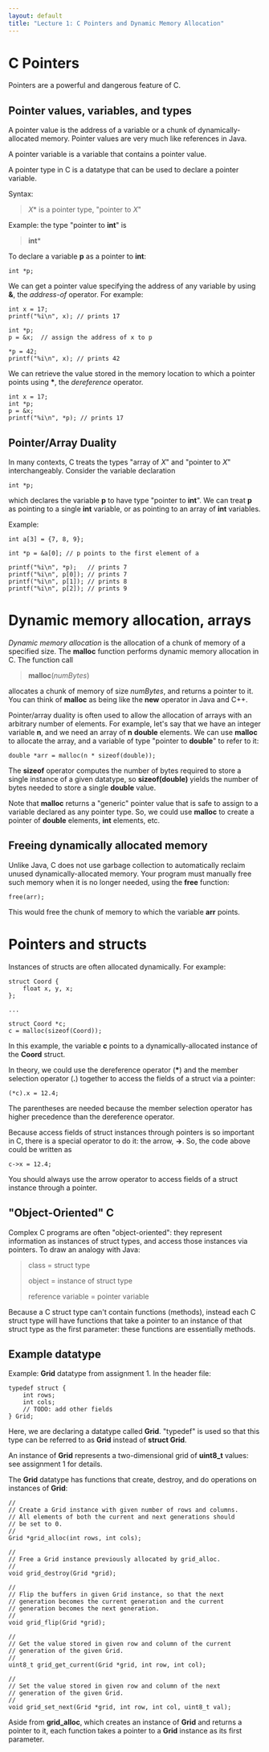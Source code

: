 ```yaml
---
layout: default
title: "Lecture 1: C Pointers and Dynamic Memory Allocation"
---
```


C Pointers
==========

Pointers are a powerful and dangerous feature of C.

Pointer values, variables, and types
------------------------------------

A pointer value is the address of a variable or a chunk of dynamically-allocated memory. Pointer values are very much like references in Java.

A pointer variable is a variable that contains a pointer value.

A pointer type in C is a datatype that can be used to declare a pointer variable.

Syntax:

> *X*\* is a pointer type, "pointer to *X*"

Example: the type "pointer to **int**" is

> **int**\*

To declare a variable **p** as a pointer to **int**:

    int *p;

We can get a pointer value specifying the address of any variable by using **&**, the *address-of* operator. For example:

    int x = 17;
    printf("%i\n", x); // prints 17

    int *p;
    p = &x;  // assign the address of x to p

    *p = 42;
    printf("%i\n", x); // prints 42

We can retrieve the value stored in the memory location to which a pointer points using **\***, the *dereference* operator.

    int x = 17;
    int *p;
    p = &x;
    printf("%i\n", *p); // prints 17

Pointer/Array Duality
---------------------

In many contexts, C treats the types "array of *X*" and "pointer to *X*" interchangeably. Consider the variable declaration

    int *p;

which declares the variable **p** to have type "pointer to **int**". We can treat **p** as pointing to a single **int** variable, or as pointing to an array of **int** variables.

Example:

    int a[3] = {7, 8, 9};

    int *p = &a[0]; // p points to the first element of a

    printf("%i\n", *p);   // prints 7
    printf("%i\n", p[0]); // prints 7
    printf("%i\n", p[1]); // prints 8
    printf("%i\n", p[2]); // prints 9

Dynamic memory allocation, arrays
=================================

*Dynamic memory allocation* is the allocation of a chunk of memory of a specified size. The **malloc** function performs dynamic memory allocation in C. The function call

> **malloc**(*numBytes*)

allocates a chunk of memory of size *numBytes*, and returns a pointer to it. You can think of **malloc** as being like the **new** operator in Java and C++.

Pointer/array duality is often used to allow the allocation of arrays with an arbitrary number of elements. For example, let's say that we have an integer variable **n**, and we need an array of **n** **double** elements. We can use **malloc** to allocate the array, and a variable of type "pointer to **double**" to refer to it:

    double *arr = malloc(n * sizeof(double));

The **sizeof** operator computes the number of bytes required to store a single instance of a given datatype, so **sizeof(double)** yields the number of bytes needed to store a single **double** value.

Note that **malloc** returns a "generic" pointer value that is safe to assign to a variable declared as any pointer type. So, we could use **malloc** to create a pointer of **double** elements, **int** elements, etc.

Freeing dynamically allocated memory
------------------------------------

Unlike Java, C does not use garbage collection to automatically reclaim unused dynamically-allocated memory. Your program must manually free such memory when it is no longer needed, using the **free** function:

    free(arr);

This would free the chunk of memory to which the variable **arr** points.

Pointers and structs
====================

Instances of structs are often allocated dynamically. For example:

    struct Coord {
        float x, y, x;
    };

    ...

    struct Coord *c;
    c = malloc(sizeof(Coord));

In this example, the variable **c** points to a dynamically-allocated instance of the **Coord** struct.

In theory, we could use the dereference operator (**\***) and the member selection operator (**.**) together to access the fields of a struct via a pointer:

    (*c).x = 12.4;

The parentheses are needed because the member selection operator has higher precedence than the dereference operator.

Because access fields of struct instances through pointers is so important in C, there is a special operator to do it: the arrow, **-\>**. So, the code above could be written as

    c->x = 12.4;

You should always use the arrow operator to access fields of a struct instance through a pointer.

"Object-Oriented" C
-------------------

Complex C programs are often "object-oriented": they represent information as instances of struct types, and access those instances via pointers. To draw an analogy with Java:

> class = struct type
>
> object = instance of struct type
>
> reference variable = pointer variable

Because a C struct type can't contain functions (methods), instead each C struct type will have functions that take a pointer to an instance of that struct type as the first parameter: these functions are essentially methods.

Example datatype
----------------

Example: **Grid** datatype from assignment 1. In the header file:

    typedef struct {
        int rows;
        int cols;
        // TODO: add other fields
    } Grid;

Here, we are declaring a datatype called **Grid**. "typedef" is used so that this type can be referred to as **Grid** instead of **struct Grid**.

An instance of **Grid** represents a two-dimensional grid of **uint8\_t** values: see assignment 1 for details.

The **Grid** datatype has functions that create, destroy, and do operations on instances of **Grid**:

    //
    // Create a Grid instance with given number of rows and columns.
    // All elements of both the current and next generations should
    // be set to 0.
    //
    Grid *grid_alloc(int rows, int cols);

    //
    // Free a Grid instance previously allocated by grid_alloc.
    //
    void grid_destroy(Grid *grid);

    //
    // Flip the buffers in given Grid instance, so that the next
    // generation becomes the current generation and the current
    // generation becomes the next generation.
    //
    void grid_flip(Grid *grid);

    //
    // Get the value stored in given row and column of the current
    // generation of the given Grid.
    //
    uint8_t grid_get_current(Grid *grid, int row, int col);

    //
    // Set the value stored in given row and column of the next
    // generation of the given Grid.
    //
    void grid_set_next(Grid *grid, int row, int col, uint8_t val);

Aside from **grid\_alloc**, which creates an instance of **Grid** and returns a pointer to it, each function takes a pointer to a **Grid** instance as its first parameter.
